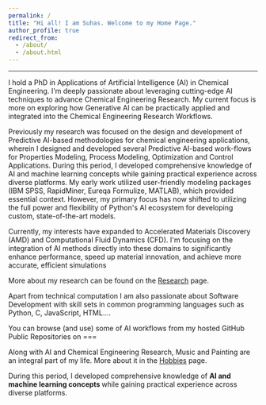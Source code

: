 ```yaml
---
permalink: /
title: "Hi all! I am Suhas. Welcome to my Home Page."
author_profile: true
redirect_from: 
  - /about/
  - /about.html
---
```


---
I hold a PhD in Applications of Artificial Intelligence (AI) in Chemical Engineering. I'm deeply passionate about leveraging cutting-edge AI techniques to advance Chemical Engineering Research. My current focus is more on exploring how Generative AI can be practically applied and integrated into the Chemical Engineering Research Workflows.

Previously my research was focused on the design and development of Predictive AI-based methodologies for chemical engineering applications, wherein I designed and developed several Predictive AI-based work-flows for Properties Modeling, Process Modeling, Optimization and Control Applications. During this period, I developed comprehensive knowledge of AI and machine learning concepts while gaining practical experience across diverse platforms. My early work utilized user-friendly modeling packages (IBM SPSS, RapidMiner, Eureqa Formulize, MATLAB), which provided essential context. However, my primary focus has now shifted to utilizing the full power and flexibility of Python's AI ecosystem for developing custom, state-of-the-art models.

Currently, my interests have expanded to Accelerated Materials Discovery (AMD) and Computational Fluid Dynamics (CFD). I'm focusing on the integration of AI methods directly into these domains to significantly enhance performance, speed up material innovation, and achieve more accurate, efficient simulations

More about my research can be found on the [Research](https://suhasghugare.github.io/publications) page.

Apart from technical computation I am also passionate about Software Development with skill sets in common programming languages such as Python, C, JavaScript, HTML….

You can browse (and use) some of AI workflows from my hosted GitHub Public Repositories on === 

Along with AI and Chemical Engineering Research, Music and Painting are an integral part of my life. More about it in the [Hobbies](https://suhasghugare.github.io/CV) page.



During this period, I developed comprehensive knowledge of <b> AI and machine learning concepts </b> while gaining practical experience across diverse platforms. 
